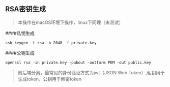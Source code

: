 RSA密钥生成
----------

>本操作在macOS环境下操作，linux下同理（未测试）

####私钥生成

	ssh-keygen -t rsa -b 2048 -f private.key
	
####公钥生成

	openssl rsa -in private.key -pubout -outform PEM -out public.key
	
	
	
>前后端分离，最常见的身份验证方式为jwt（JSON Web Token）,私钥用于生成token，公钥用于解密token
